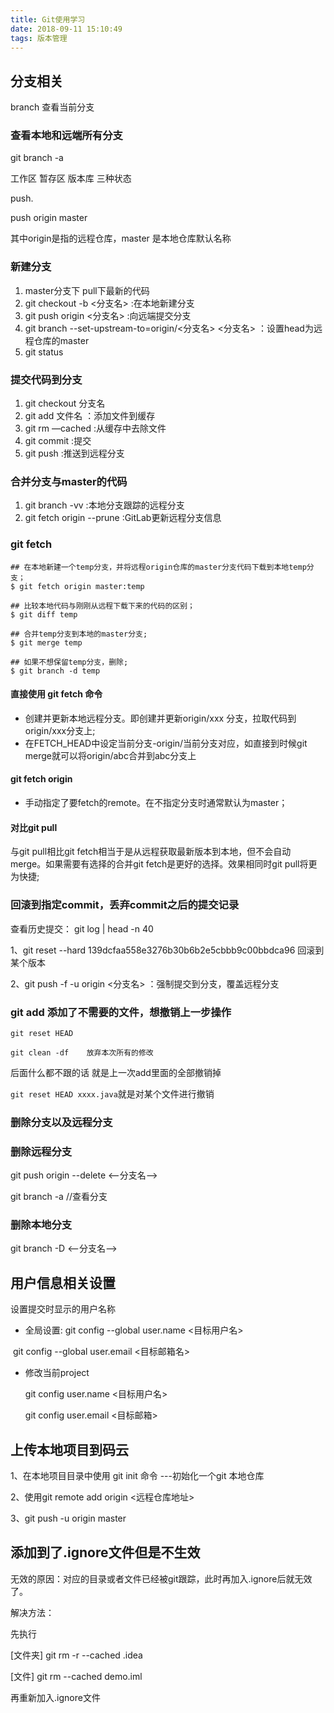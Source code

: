```yaml
---
title: Git使用学习
date: 2018-09-11 15:10:49
tags: 版本管理
---
```


## 分支相关

 branch 查看当前分支

### 查看本地和远端所有分支

git branch -a

工作区	暂存区	版本库	三种状态

push.  

push origin master 

其中origin是指的远程仓库，master 是本地仓库默认名称

### 新建分支

1. master分支下  pull下最新的代码
2. git checkout -b  <分支名>    :在本地新建分支
3. git push origin <分支名>   :向远端提交分支
4. git branch --set-upstream-to=origin/<分支名>  <分支名>     ：设置head为远程仓库的master
5. git status

### 提交代码到分支

1. git checkout 分支名
2. git	add 文件名				：添加文件到缓存
3.  git rm —cached  :从缓存中去除文件
4. git commit :提交
5. git push :推送到远程分支

### 合并分支与master的代码

1. git branch -vv :本地分支跟踪的远程分支
2. git fetch origin --prune :GitLab更新远程分支信息

### git fetch

```shell
## 在本地新建一个temp分支，并将远程origin仓库的master分支代码下载到本地temp分支；
$ git fetch origin master:temp

## 比较本地代码与刚刚从远程下载下来的代码的区别；
$ git diff temp

## 合并temp分支到本地的master分支;
$ git merge temp

## 如果不想保留temp分支，删除;
$ git branch -d temp
```

#### 直接使用 git fetch 命令

- 创建并更新本地远程分支。即创建并更新origin/xxx 分支，拉取代码到origin/xxx分支上;
- 在FETCH_HEAD中设定当前分支-origin/当前分支对应，如直接到时候git merge就可以将origin/abc合并到abc分支上

#### git fetch origin

- 手动指定了要fetch的remote。在不指定分支时通常默认为master；

#### 对比git pull

与git pull相比git fetch相当于是从远程获取最新版本到本地，但不会自动merge。如果需要有选择的合并git fetch是更好的选择。效果相同时git pull将更为快捷;

### 回滚到指定commit，丢弃commit之后的提交记录

查看历史提交：  git log | head -n 40

1、git reset --hard 139dcfaa558e3276b30b6b2e5cbbb9c00bbdca96   回滚到某个版本

2、git push -f -u origin <分支名>   ：强制提交到分支，覆盖远程分支



### git add 添加了不需要的文件，想撤销上一步操作

`git reset HEAD`

```
git clean -df    放弃本次所有的修改
```

后面什么都不跟的话 就是上一次add里面的全部撤销掉

`git reset HEAD xxxx.java`就是对某个文件进行撤销

### 删除分支以及远程分支

### **删除远程分支**

git push origin --delete  <--分支名-->

git branch -a	//查看分支

### **删除本地分支**

git branch -D <—分支名-->

## 用户信息相关设置

设置提交时显示的用户名称

- 全局设置: git config --global user.name <目标用户名>

​				 git config --global user.email <目标邮箱名>

- 修改当前project 

  git config user.name <目标用户名>

  git config user.email <目标邮箱>

## 上传本地项目到码云

1、在本地项目目录中使用 git init 命令   ---初始化一个git 本地仓库

2、使用git remote add origin  <远程仓库地址>

3、git push -u origin master

## 添加到了.ignore文件但是不生效

无效的原因：对应的目录或者文件已经被git跟踪，此时再加入.ignore后就无效了。

解决方法：

先执行

[文件夹] git rm -r --cached .idea

[文件] git rm --cached demo.iml

再重新加入.ignore文件


